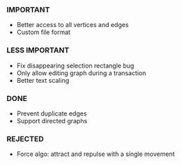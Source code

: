 ### IMPORTANT
- Better access to all vertices and edges
- Custom file format

### LESS IMPORTANT
- Fix disappearing selection rectangle bug
- Only allow editing graph during a transaction
- Better text scaling

### DONE
- Prevent duplicate edges
- Support directed graphs

### REJECTED
- Force algo: attract and repulse with a single movement